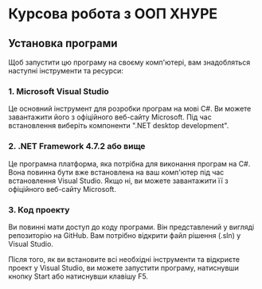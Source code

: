 # Курсова робота з ООП ХНУРЕ
## Установка програми
Щоб запустити цю програму на своєму комп'ютері, вам знадобляться наступні інструменти та ресурси:

### 1. Microsoft Visual Studio
Це основний інструмент для розробки програм на мові C#. Ви можете завантажити його з офіційного веб-сайту Microsoft. Під час встановлення виберіть компоненти ".NET desktop development".

### 2. .NET Framework 4.7.2 або вище
Це програмна платформа, яка потрібна для виконання програм на C#. Вона повинна бути вже встановлена на ваш комп'ютер під час встановлення Visual Studio. Якщо ні, ви можете завантажити її з офіційного веб-сайту Microsoft.

### 3. Код проекту
Ви повинні мати доступ до коду програми. Він представлений у вигляді репозиторію на GitHub. Вам потрібно відкрити файл рішення (.sln) у Visual Studio.

Після того, як ви встановите всі необхідні інструменти та відкриєте проект у Visual Studio, ви можете запустити програму, натиснувши кнопку Start або натиснувши клавішу F5.




